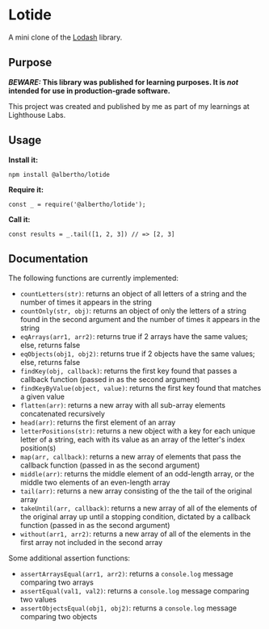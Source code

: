 # Lotide

A mini clone of the [Lodash](https://lodash.com) library.

## Purpose

**_BEWARE:_ This library was published for learning purposes. It is _not_ intended for use in production-grade software.**

This project was created and published by me as part of my learnings at Lighthouse Labs. 

## Usage

**Install it:**

`npm install @albertho/lotide`

**Require it:**

`const _ = require('@albertho/lotide');`

**Call it:**

`const results = _.tail([1, 2, 3]) // => [2, 3]`

## Documentation

The following functions are currently implemented:
* `countLetters(str)`: returns an object of all letters of a string and the number of times it appears in the string
* `countOnly(str, obj)`: returns an object of only the letters of a string found in the second argument and the number of times it appears in the string
* `eqArrays(arr1, arr2)`: returns true if 2 arrays have the same values; else, returns false
* `eqObjects(obj1, obj2)`: returns true if 2 objects have the same values; else, returns false
* `findKey(obj, callback)`: returns the first key found that passes a callback function (passed in as the second argument)
* `findKeyByValue(object, value)`: returns the first key found that matches a given value
* `flatten(arr)`: returns a new array with all sub-array elements concatenated recursively
* `head(arr)`: returns the first element of an array
* `letterPositions(str)`: returns a new object with a key for each unique letter of a string, each with its value as an array of the letter's index position(s)
* `map(arr, callback)`: returns a new array of elements that pass the callback function (passed in as the second argument) 
* `middle(arr)`: returns the middle element of an odd-length array, or the middle two elements of an even-length array
* `tail(arr)`: returns a new array consisting of the the tail of the original array
* `takeUntil(arr, callback)`: returns a new array of all of the elements of the original array up until a stopping condition, dictated by a callback function (passed in as the second argument)
* `without(arr1, arr2)`: returns a new array of all of the elements in the first array not included in the second array

Some additional assertion functions:
* `assertArraysEqual(arr1, arr2)`: returns a `console.log` message comparing two arrays
* `assertEqual(val1, val2)`: returns a `console.log` message comparing two values
* `assertObjectsEqual(obj1, obj2)`: returns a `console.log` message comparing two objects